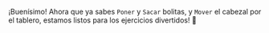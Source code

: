 ¡Buenísimo! Ahora que ya sabes `Poner` y `Sacar` bolitas, y `Mover` el cabezal por el tablero, estamos listos para los ejercicios divertidos! :muscle: